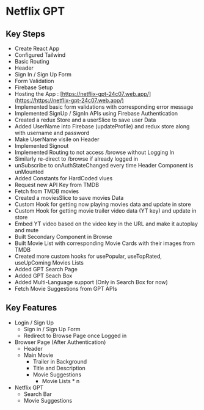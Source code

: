 # Netflix GPT

## Key Steps

- Create React App
- Configured Tailwind
- Basic Routing
- Header
- Sign In / Sign Up Form
- Form Validation
- Firebase Setup
- Hosting the App : [https://netflix-gpt-24c07.web.app/](https://https://netflix-gpt-24c07.web.app/)
- Implemented basic form validations with corresponding error message
- Implemented SignUp / SignIn APIs using Firebase Authentication
- Created a redux Store and a userSlice to save user Data
- Added UserName into Firebase (updateProfile) and redux store along with username and password
- Make UserName visile on Header
- Implemented Signout
- Implemented Routing to not access /browse without Logging In
- Similarly re-direct to /browse if already logged in
- unSubscribe to onAuthStateChanged every time Header Component is unMounted
- Added Constants for HardCoded vlues
- Request new API Key from TMDB
- Fetch from TMDB movies
- Created a moviesSlice to save movies Data
- Custom Hook for getting now playing movies data and update in store
- Custom Hook for getting movie trailer video data (YT key) and update in store
- Embed YT video based on the video key in the URL and make it autoplay and mute
- Built Secondary Component in Browse
- Built Movie List with corresponding Movie Cards with their images from TMDB
- Created more custom hooks for usePopular, useTopRated, useUpComing Movies Lists
- Added GPT Search Page
- Added GPT Seach Box
- Added Multi-Language support (Only in Search Box for now)
- Fetch Movie Suggestions from GPT APIs

## Key Features

- Login / Sign Up
  - Sign in / Sign Up Form
  - Redirect to Browse Page once Logged in
- Browser Page (After Authentication)
  - Header
  - Main Movie
    - Trailer in Background
    - Title and Description
    - Movie Suggestions
      - Movie Lists * n
- Netflix GPT
  - Search Bar
  - Movie Suggestions
